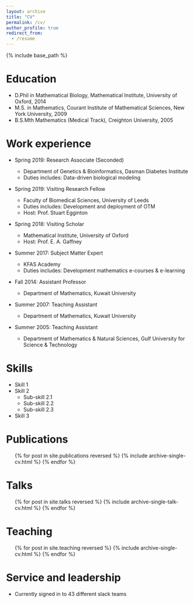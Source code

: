 ```yaml
---
layout: archive
title: "CV"
permalink: /cv/
author_profile: true
redirect_from:
  - /resume
---
```


{% include base_path %}

Education
======
* D.Phil in Mathematical Biology, Mathematical Institute, University of Oxford, 2014
* M.S. in Mathematics, Courant Institute of Mathematical Sciences, New York University, 2009
* B.S.Mth Mathematics (Medical Track), Creighton University, 2005

Work experience
======
* Spring 2019: Research Associate (Seconded)
  * Department of Genetics & Bioinformatics, Dasman Diabetes Institute
  * Duties includes: Data-driven biological modeling

* Spring 2019: Visiting Research Fellow
  * Faculty of Biomedical Sciences, University of Leeds
  * Duties includes: Development and deployment of OTM
  * Host: Prof. Stuart Egginton

* Spring 2018: Visiting Scholar
  * Mathematical Institute, University of Oxford
  * Host: Prof. E. A. Gaffney

* Summer 2017: Subject Matter Expert
  * KFAS Academy 
  * Duties includes: Development mathematics e-courses & e-learning

* Fall 2014: Assistant Professor
  * Department of Mathematics, Kuwait University

* Summer 2007: Teaching Assistant
  * Department of Mathematics, Kuwait University

* Summer 2005: Teaching Assistant
  * Department of Mathematics & Natural Sciences, Gulf University for Science & Technology
  
Skills
======
* Skill 1
* Skill 2
  * Sub-skill 2.1
  * Sub-skill 2.2
  * Sub-skill 2.3
* Skill 3

Publications
======
  <ul>{% for post in site.publications reversed %}
    {% include archive-single-cv.html %}
  {% endfor %}</ul>
  
Talks
======
  <ul>{% for post in site.talks reversed %}
    {% include archive-single-talk-cv.html  %}
  {% endfor %}</ul>
  
Teaching
======
  <ul>{% for post in site.teaching reversed %}
    {% include archive-single-cv.html %}
  {% endfor %}</ul>
  
Service and leadership
======
* Currently signed in to 43 different slack teams
